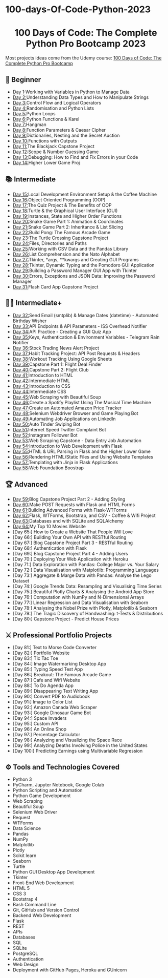 # 100-days-Of-Code-Python-2023

<h1 align="center">100 Days of Code: The Complete Python Pro Bootcamp 2023</h1>

Most projects ideas come from the Udemy course: [100 Days of Code: The Complete Python Pro Bootcamp](https://www.udemy.com/course/100-days-of-code/)

## 🔰 Beginner 
- [Day 1:](https://github.com/MateusRodriguesF/100-days-Of-Code-Python-2023/tree/main/Curso-%20Python-Udemy/Day_1)Working with Variables in Python to Manage Data
- [Day 2:](https://github.com/MateusRodriguesF/100-days-Of-Code-Python-2023/tree/main/Curso-%20Python-Udemy/Day_2)Understanding Data Types and How to Manipulate Strings
- [Day 3:](https://github.com/MateusRodriguesF/100-days-Of-Code-Python-2023/tree/main/Curso-%20Python-Udemy/Day_3)Control Flow and Logical Operators
- [Day 4:](https://github.com/MateusRodriguesF/100-days-Of-Code-Python-2023/tree/main/Curso-%20Python-Udemy/Day_4)Randomisation and Python Lists
- [Day 5:](https://github.com/MateusRodriguesF/100-days-Of-Code-Python-2023/tree/main/Curso-%20Python-Udemy/Day_5)Python Loops
- [Day 6:](https://github.com/MateusRodriguesF/100-days-Of-Code-Python-2023/tree/main/Curso-%20Python-Udemy/Day_6)Python Functions & Karel
- [Day 7:](https://github.com/MateusRodriguesF/100-days-Of-Code-Python-2023/tree/main/Curso-%20Python-Udemy/Day_7)Hangman
- [Day 8:](https://github.com/MateusRodriguesF/100-days-Of-Code-Python-2023/tree/main/Curso-%20Python-Udemy/Day_8)Function Parameters & Caesar Cipher
- [Day 9:](https://github.com/MateusRodriguesF/100-days-Of-Code-Python-2023/tree/main/Curso-%20Python-Udemy/Day_9)Dictionaries, Nesting and the Secret Auction
- [Day 10:](https://github.com/MateusRodriguesF/100-days-Of-Code-Python-2023/tree/main/Curso-%20Python-Udemy/Day_10)Functions with Outputs
- [Day 11:](https://github.com/MateusRodriguesF/100-days-Of-Code-Python-2023/tree/main/Curso-%20Python-Udemy/Day_11)The Blackjack Capstone Project
- [Day 12:](https://github.com/MateusRodriguesF/100-days-Of-Code-Python-2023/tree/main/Curso-%20Python-Udemy/Day_12)Scope & Number Guessing Game
- [Day 13:](https://github.com/MateusRodriguesF/100-days-Of-Code-Python-2023/tree/main/Curso-%20Python-Udemy/Day_13)Debugging: How to Find and Fix Errors in your Code
- [Day 14:](https://github.com/MateusRodriguesF/100-days-Of-Code-Python-2023/tree/main/Curso-%20Python-Udemy/Day_14)Higher Lower Game Proj
## 📚 Intermediate
- [Day 15:](https://github.com/MateusRodriguesF/100-days-Of-Code-Python-2023/tree/main/Curso-%20Python-Udemy/Day_15)Local Development Environment Setup & the Coffee Machine
- [Day 16:](https://github.com/MateusRodriguesF/100-days-Of-Code-Python-2023/tree/main/Curso-%20Python-Udemy/Day_16)Object Oriented Programming (OOP)
- [Day 17:](https://github.com/MateusRodriguesF/100-days-Of-Code-Python-2023/tree/main/Curso-%20Python-Udemy/Day_17)The Quiz Project & The Benefits of OOP
- [Day 18:](https://github.com/MateusRodriguesF/100-days-Of-Code-Python-2023/tree/main/Curso-%20Python-Udemy/Day_18)Turtle & the Graphical User Interface (GUI)
- [Day 19:](https://github.com/MateusRodriguesF/100-days-Of-Code-Python-2023/tree/main/Curso-%20Python-Udemy/Day_19)Instances, State and Higher Order Functions
- [Day 20:](https://github.com/MateusRodriguesF/100-days-Of-Code-Python-2023/tree/main/Curso-%20Python-Udemy/Day_20)Snake Game Part 1: Animation & Coordinates
- [Day 21:](https://github.com/MateusRodriguesF/100-days-Of-Code-Python-2023/tree/main/Curso-%20Python-Udemy/Day_21)Snake Game Part 2: Inheritance & List Slicing
- [Day 22:](https://github.com/MateusRodriguesF/100-days-Of-Code-Python-2023/tree/main/Curso-%20Python-Udemy/Day_22)Build Pong: The Famous Arcade Game
- [Day 23:](https://github.com/MateusRodriguesF/100-days-Of-Code-Python-2023/tree/main/Curso-%20Python-Udemy/Day_23)The Turtle Crossing Capstone Project
- [Day 24:](https://github.com/MateusRodriguesF/100-days-Of-Code-Python-2023/tree/main/Curso-%20Python-Udemy/Day_24)Files, Directories and Paths
- [Day 25:](https://github.com/MateusRodriguesF/100-days-Of-Code-Python-2023/tree/main/Curso-%20Python-Udemy/Day_25)Working with CSV Data and the Pandas Library
- [Day 26:](https://github.com/MateusRodriguesF/100-days-Of-Code-Python-2023/tree/main/Curso-%20Python-Udemy/Day_26)List Comprehension and the Nato Alphabet
- [Day 27:](https://github.com/MateusRodriguesF/100-days-Of-Code-Python-2023/tree/main/Curso-%20Python-Udemy/Day_27)Tkinter, *args, **kwargs and Creating GUI Programs
- [Day 28:](https://github.com/MateusRodriguesF/100-days-Of-Code-Python-2023/tree/main/Curso-%20Python-Udemy/Day_28)Tkinter, Dynamic Typing and the Pomodoro GUI Application
- [Day 29:](https://github.com/MateusRodriguesF/100-days-Of-Code-Python-2023/tree/main/Curso-%20Python-Udemy/Day_29)Building a Password Manager GUI App with Tkinter
- [Day 30:](https://github.com/MateusRodriguesF/100-days-Of-Code-Python-2023/tree/main/Curso-%20Python-Udemy/Day_30)Errors, Exceptions and JSON Data: Improving the Password Manager
- [Day 31:](https://github.com/MateusRodriguesF/100-days-Of-Code-Python-2023/tree/main/Curso-%20Python-Udemy/Day_31)Flash Card App Capstone Project

## 👨‍💻 Intermediate+
- [Day 32:](https://github.com/MateusRodriguesF/100-days-Of-Code-Python-2023/tree/main/Curso-%20Python-Udemy/Day_32)Send Email (smtplib) & Manage Dates (datetime) - Automated Birthday Wisher
- [Day 33:](https://github.com/MateusRodriguesF/100-days-Of-Code-Python-2023/tree/main/Curso-%20Python-Udemy/Day_33)API Endpoints & API Parameters - ISS Overhead Notifier
- [Day 34:](https://github.com/MateusRodriguesF/100-days-Of-Code-Python-2023/tree/main/Curso-%20Python-Udemy/Day_34)API Practice - Creating a GUI Quiz App
- [Day 35:](https://github.com/MateusRodriguesF/100-days-Of-Code-Python-2023/tree/main/Curso-%20Python-Udemy/Day_35)Keys, Authentication & Environment Variables - Telegram Rain Notifier
- [Day 36:](https://github.com/MateusRodriguesF/100-days-Of-Code-Python-2023/tree/main/Curso-%20Python-Udemy/Day_36)Stock Trading News Alert Project
- [Day 37:](https://github.com/MateusRodriguesF/100-days-Of-Code-Python-2023/tree/main/Curso-%20Python-Udemy/Day_37)Habit Tracking Project: API Post Requests & Headers
- [Day 38:](https://github.com/MateusRodriguesF/100-days-Of-Code-Python-2023/tree/main/Curso-%20Python-Udemy/Day_38)Workout Tracking Using Google Sheets
- [Day 39:](https://github.com/MateusRodriguesF/100-days-Of-Code-Python-2023/tree/main/Curso-%20Python-Udemy/Day_39)Capstone Part 1: Flight Deal Finder
- [Day 40:](https://github.com/MateusRodriguesF/100-days-Of-Code-Python-2023/tree/main/Curso-%20Python-Udemy/Day_40)Capstone Part 2: Flight Club
- [Day 41:](https://github.com/MateusRodriguesF/100-days-Of-Code-Python-2023/tree/main/Curso-%20Python-Udemy/Day_41)Introduction to HTML
- [Day 42:](https://github.com/MateusRodriguesF/100-days-Of-Code-Python-2023/tree/main/Curso-%20Python-Udemy/Day_42)Intermediate HTML
- [Day 43:](https://github.com/MateusRodriguesF/100-days-Of-Code-Python-2023/tree/main/Curso-%20Python-Udemy/Day_43)Introduction to CSS
- [Day 44:](https://github.com/MateusRodriguesF/100-days-Of-Code-Python-2023/tree/main/Curso-%20Python-Udemy/Day_44)Intermediate CSS
- [Day 45:](https://github.com/MateusRodriguesF/100-days-Of-Code-Python-2023/tree/main/Curso-%20Python-Udemy/Day_45)Web Scraping with Beautiful Soup
- [Day 46:](https://github.com/MateusRodriguesF/100-days-Of-Code-Python-2023/tree/main/Curso-%20Python-Udemy/Day_46)Create a Spotify Playlist Using The Musical Time Machine
- [Day 47:](https://github.com/MateusRodriguesF/100-days-Of-Code-Python-2023/tree/main/Curso-%20Python-Udemy/Day_47)Create an Automated Amazon Price Tracker
- [Day 48:](https://github.com/MateusRodriguesF/100-days-Of-Code-Python-2023/tree/main/Curso-%20Python-Udemy/Day_48)Selenium Webdriver Browser and Game Playing Bot
- [Day 49:](https://github.com/MateusRodriguesF/100-days-Of-Code-Python-2023/tree/main/Curso-%20Python-Udemy/Day_49)Automating Job Applications on LinkedIn
- [Day 50:](https://github.com/MateusRodriguesF/100-days-Of-Code-Python-2023/tree/main/Curso-%20Python-Udemy/Day_50)Auto Tinder Swiping Bot
- [Day 51:](https://github.com/MateusRodriguesF/100-days-Of-Code-Python-2023/tree/main/Curso-%20Python-Udemy/Day_51)Internet Speed Twitter Complaint Bot
- [Day 52:](https://github.com/MateusRodriguesF/100-days-Of-Code-Python-2023/tree/main/Curso-%20Python-Udemy/Day_52)Instagram Follower Bot
- [Day 53:](https://github.com/MateusRodriguesF/100-days-Of-Code-Python-2023/tree/main/Curso-%20Python-Udemy/Day_53)Web Scraping Capstone - Data Entry Job Automation
- [Day 54:](https://github.com/MateusRodriguesF/100-days-Of-Code-Python-2023/tree/main/Curso-%20Python-Udemy/Day_54)Introduction to Web Development with Flask
- [Day 55:](https://github.com/MateusRodriguesF/100-days-Of-Code-Python-2023/tree/main/Curso-%20Python-Udemy/Day_55)HTML & URL Parsing in Flask and the Higher Lower Game
- [Day 56:](https://github.com/MateusRodriguesF/100-days-Of-Code-Python-2023/tree/main/Curso-%20Python-Udemy/Day_56)Rendering HTML/Static Files and Using Website Templates
- [Day 57:](https://github.com/MateusRodriguesF/100-days-Of-Code-Python-2023/tree/main/Curso-%20Python-Udemy/Day_57)Templating with Jinja in Flask Applications
- [Day 58:](https://github.com/MateusRodriguesF/100-days-Of-Code-Python-2023/tree/main/Curso-%20Python-Udemy/Day_58)Web Foundation Boostrap

## 🏆 Advanced
- [Day 59:](https://github.com/MateusRodriguesF/100-days-Of-Code-Python-2023/tree/main/Curso-%20Python-Udemy/Day_59)Blog Capstone Project Part 2 - Adding Styling
- [Day 60:](https://github.com/MateusRodriguesF/100-days-Of-Code-Python-2023/tree/main/Curso-%20Python-Udemy/Day_60)Make POST Requests with Flask and HTML Forms
- [Day 61:](https://github.com/MateusRodriguesF/100-days-Of-Code-Python-2023/tree/main/Curso-%20Python-Udemy/Day_61)Building Advanced Forms with Flask-WTForms
- [Day 62:](https://github.com/MateusRodriguesF/100-days-Of-Code-Python-2023/tree/main/Curso-%20Python-Udemy/Day_62)Flask, WTForms, Bootstrap, and CSV - Coffee & Wifi Project
- [Day 63:](https://github.com/MateusRodriguesF/100-days-Of-Code-Python-2023/tree/main/Curso-%20Python-Udemy/Day_63)Databases and with SQLite and SQLAlchemy
- [Day 64:](https://github.com/MateusRodriguesF/100-days-Of-Code-Python-2023/tree/main/Curso-%20Python-Udemy/Day_64)My Top 10 Movies Website
- [Day 65:] How to Create a Website That People Will Love
- [Day 66:] Building Your Own API with RESTful Routing
- [Day 67:] Blog Capstone Project Part 3 - RESTful Routing
- [Day 68:] Authentication with Flask
- [Day 69:] Blog Capstone Project Part 4 - Adding Users
- [Day 70:] Deploying Your Web Application with Heroku
- [Day 71:] Data Exploration with Pandas: College Major vs. Your Salary
- [Day 72:] Data Visualisation with Matplotlib: Programming Languages
- [Day 73:] Aggregate & Marge Data with Pandas: Analyse the Lego Dataset
- [Day 74:] Google Trends Data: Resampling and Visualising Time Series
- [Day 75:] Beautiful Plotly Charts & Analysing the Android App Store
- [Day 76:] Computation with NumPy and N-Dimensional Arrays
- [Day 77:] Linear Regression and Data Visualisation with Seaborn
- [Day 78:] Analysing the Nobel Prize with Plotly, Matplotlib & Seaborn
- [Day 79:] The Tragic Discovery of Handwashing: t-Tests & Distributions
- [Day 80:] Capstone Project - Predict House Prices

## ⚔ Professional Portfolio Projects
- [Day 81:] Text to Morse Code Converter
- [Day 82:] Portfolio Website
- [Day 83:] Tic Tac Toe
- [Day 84:] Image Watermarking Desktop App
- [Day 85:] Typing Speed Test App
- [Day 86:] Breakout: The Famous Arcade Game
- [Day 87:] Cafe and Wifi Website
- [Day 88:] To Do Agenda App
- [Day 89:] Disappearing Text Writing App
- [Day 90:] Convert PDF to Audiobook
- [Day 91:] Image to Color List
- [Day 92:] Amazon Canada Web Scraper
- [Day 93:] Google Dinosaur Game Bot
- [Day 94:] Space Invaders
- [Day 95:] Custom API
- [Day 96:] An Online Shop
- [Day 97:] Percentage Calculator
- [Day 98:] Analyzing and Visualizing the Space Race
- [Day 99:] Analyzing Deaths Involving Police in the United States
- [Day 100:] Predicting Earnings using Multivariable Regression

## ⚙ Tools and Technologies Covered
- Python 3
- PyCharm, Jupyter Notebook, Google Colab
- Python Scripting and Automation
- Python Game Development
- Web Scraping
- Beautiful Soup
- Selenium Web Driver
- Request
- WTForms
- Data Science
- Pandas
- NumPy
- Matplotlib
- Plotly
- Scikit learn
- Seaborn
- Turtle
- Python GUI Desktop App Development
- Tkinter
- Front-End Web Development
- HTML 5
- CSS 3
- Bootstrap 4
- Bash Command Line
- Git, GitHub and Version Control
- Backend Web Development
- Flask
- REST
- APIs
- Databases
- SQL
- SQLite
- PostgreSQL
- Authentication
- Web Design
- Deployment with GitHub Pages, Heroku and GUnicorn
